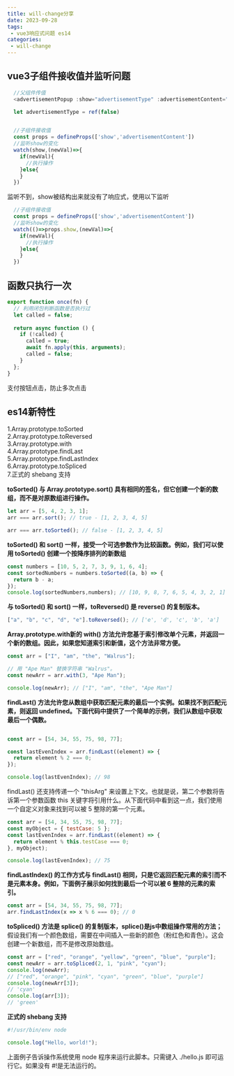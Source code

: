 ```yaml
---
title: will-change分享
date: 2023-09-28
tags:
 - vue3响应式问题 es14
categories:
 - will-change
---
```


## vue3子组件接收值并监听问题

```js
  //父组件传值
  <advertisementPopup :show="advertisementType" :advertisementContent="advertisementContent"></advertisementPopup>

  let advertisementType = ref(false)


  //子组件接收值
  const props = defineProps(['show','advertisementContent'])
  //监听show的变化
  watch(show,(newVal)=>{
    if(newVal){
      //执行操作
    }else{
    }
  })
```
监听不到，show被结构出来就没有了响应式，使用以下监听
```js
  //子组件接收值
  const props = defineProps(['show','advertisementContent'])
  //监听show的变化
  watch(()=>props.show,(newVal)=>{
    if(newVal){
      //执行操作
    }else{
    }
  })
```

## 函数只执行一次

```js
export function once(fn) {
  // 利用闭包判断函数是否执行过
  let called = false;
  
  return async function () {
    if (!called) {
      called = true;
      await fn.apply(this, arguments);
      called = false; 
    }
  };
}
```
支付按钮点击，防止多次点击

## es14新特性
  1.Array.prototype.toSorted  
  2.Array.prototype.toReversed  
  3.Array.prototype.with  
  4.Array.prototype.findLast  
  5.Array.prototype.findLastIndex  
  6.Array.prototype.toSpliced  
  7.正式的 shebang 支持  

**toSorted() 与 Array.prototype.sort() 具有相同的签名，但它创建一个新的数组，而不是对原数组进行操作。**
```js
let arr = [5, 4, 2, 3, 1];
arr === arr.sort(); // true - [1, 2, 3, 4, 5]

arr === arr.toSorted(); // false - [1, 2, 3, 4, 5]
```

**toSorted() 和 sort() 一样，接受一个可选参数作为比较函数。例如，我们可以使用 toSorted() 创建一个按降序排列的新数组**
```js
const numbers = [10, 5, 2, 7, 3, 9, 1, 6, 4];
const sortedNumbers = numbers.toSorted((a, b) => {
  return b - a;
});
console.log(sortedNumbers,numbers); // [10, 9, 8, 7, 6, 5, 4, 3, 2, 1]  [10, 5, 2, 7, 3, 9, 1, 6, 4]
```

**与 toSorted() 和 sort() 一样，toReversed() 是 reverse() 的复制版本。**
```js
["a", "b", "c", "d", "e"].toReversed(); // ['e', 'd', 'c', 'b', 'a']
```

**Array.prototype.with新的 with() 方法允许您基于索引修改单个元素，并返回一个新的数组。因此，如果您知道索引和新值，这个方法非常方便。**
```js
const arr = ["I", "am", "the", "Walrus"];

// 用 "Ape Man" 替换字符串 "Walrus"。
const newArr = arr.with(3, "Ape Man");

console.log(newArr); // ["I", "am", "the", "Ape Man"]
```

**findLast() 方法允许您从数组中获取匹配元素的最后一个实例。如果找不到匹配元素，则返回 undefined。下面代码中提供了一个简单的示例，我们从数组中获取最后一个偶数。**
```js

const arr = [54, 34, 55, 75, 98, 77];

const lastEvenIndex = arr.findLast((element) => {
  return element % 2 === 0;
});

console.log(lastEvenIndex); // 98
```
findLast() 还支持传递一个 "thisArg" 来设置上下文。也就是说，第二个参数将告诉第一个参数函数 this 关键字将引用什么。从下面代码中看到这一点，我们使用一个自定义对象来找到可以被 5 整除的第一个元素。
```js
const arr = [54, 34, 55, 75, 98, 77];
const myObject = { testCase: 5 };
const lastEvenIndex = arr.findLast((element) => {
  return element % this.testCase === 0;
}, myObject);

console.log(lastEvenIndex); // 75
```

**findLastIndex() 的工作方式与 findLast() 相同，只是它返回匹配元素的索引而不是元素本身。例如，下面例子展示如何找到最后一个可以被 6 整除的元素的索引。**
```js
const arr = [54, 34, 55, 75, 98, 77];
arr.findLastIndex(x => x % 6 === 0); // 0
```

**toSpliced() 方法是 splice() 的复制版本，splice()是js中数组操作常用的方法；**
假设我们有一个颜色数组，需要在中间插入一些新的颜色（粉红色和青色）。这会创建一个新数组，而不是修改原始数组。
```js
const arr = ["red", "orange", "yellow", "green", "blue", "purple"];
const newArr = arr.toSpliced(2, 1, "pink", "cyan");
console.log(newArr);
// ["red", "orange", "pink", "cyan", "green", "blue", "purple"]
console.log(newArr[3]);
// 'cyan'
console.log(arr[3]);
// 'green'
```

**正式的 shebang 支持**
```js
#!/usr/bin/env node

console.log("Hello, world!");
```
上面例子告诉操作系统使用 node 程序来运行此脚本。只需键入 ./hello.js 即可运行它。如果没有 #!是无法运行的。